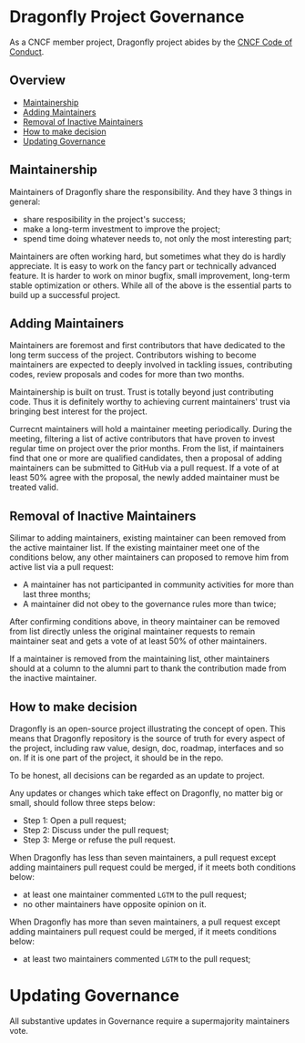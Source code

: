 # Dragonfly Project Governance

As a CNCF member project, Dragonfly project abides by the [CNCF Code of Conduct](https://github.com/cncf/foundation/blob/master/code-of-conduct.md).

## Overview

- [Maintainership](#Maintainership)
- [Adding Maintainers](#Adding-Maintainers)
- [Removal of Inactive Maintainers](#Removal-of-Inactive-Maintainers)
- [How to make decision](#How-to-make-decision)
- [Updating Governance](#Updating-Governance)

## Maintainership

Maintainers of Dragonfly share the responsibility. And they have 3 things in general:

* share resposibility in the project's success;
* make a long-term investment to improve the project;
* spend time doing whatever needs to, not only the most interesting part;

Maintainers are often working hard, but sometimes what they do is hardly appreciate.
It is easy to work on the fancy part or technically advanced feature. It is harder
to work on minor bugfix, small improvement, long-term stable optimization or
others. While all of the above is the essential parts to build up a successful project.

## Adding Maintainers

Maintainers are foremost and first contributors that have dedicated to the long
term success of the project. Contributors wishing to become maintainers are
expected to deeply involved in tackling issues, contributing codes, review
proposals and codes for more than two months.

Maintainership is built on trust. Trust is totally beyond just contributing
code. Thus it is definitely worthy to achieving current maintainers' trust via
bringing best interest for the project.

Currecnt maintainers will hold a maintainer meeting periodically. During the
meeting, filtering a list of active contributors that have proven to invest
regular time on project over the prior months. From the list, if maintainers
find that one or more are qualified candidates, then a proposal of adding
maintainers can be submitted to GitHub via a pull request. If a vote of at
least 50% agree with the proposal, the newly added maintainer must be treated
valid. 

## Removal of Inactive Maintainers

Silimar to adding maintainers, existing maintainer can been removed from the
active maintainer list. If the existing maintainer meet one of the conditions
below, any other maintainers can proposed to remove him from active list via a
pull request:

* A maintainer has not participanted in community activities for more than last
three months;
* A maintainer did not obey to the governance rules more than twice;

After confirming conditions above, in theory maintainer can be removed from
list directly unless the original maintainer requests to remain maintainer seat
and gets a vote of at least 50% of other maintainers.

If a maintainer is removed from the maintaining list, other maintainers should
at a column to the alumni part to thank the contribution made from the inactive
maintainer.

## How to make decision

Dragonfly is an open-source project illustrating the concept of open. This
means that Dragonfly repository is the source of truth for every aspect of the
project, including raw value, design, doc, roadmap, interfaces and so on. If it
is one part of the project, it should be in the repo.

To be honest, all decisions can be regarded as an update to project.

Any updates or changes which take effect on Dragonfly, no matter big or small,
should follow three steps below:

* Step 1: Open a pull request;
* Step 2: Discuss under the pull request;
* Step 3: Merge or refuse the pull request.

When Dragonfly has less than seven maintainers, a pull request except adding
maintainers pull request could be merged, if it meets both conditions below:

* at least one maintainer commented `LGTM` to the pull request;
* no other maintainers have opposite opinion on it.

When Dragonfly has more than seven maintainers, a pull request except adding
maintainers pull request could be merged, if it meets conditions below:

* at least two maintainers commented `LGTM` to the pull request;

# Updating Governance

All substantive updates in Governance require a supermajority maintainers
vote.